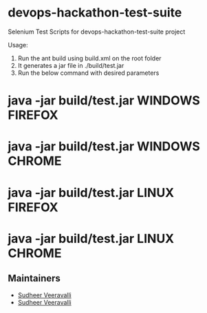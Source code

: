 # devops-hackathon-test-suite
Selenium Test Scripts for devops-hackathon-test-suite project

Usage: 
1. Run the ant build using build.xml on the root folder
2. It generates a jar file in ./build/test.jar
3. Run the below command with desired parameters
# java -jar build/test.jar WINDOWS FIREFOX
# java -jar build/test.jar WINDOWS CHROME
# java -jar build/test.jar LINUX FIREFOX
# java -jar build/test.jar LINUX CHROME

## Maintainers

- [Sudheer Veeravalli](https://github.com/veersudhir83)
- [Sudheer Veeravalli](mailto:sudheer.veeravalli@quest-global.com)
